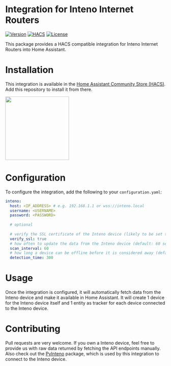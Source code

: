 # Integration for Inteno Internet Routers

[![Version](https://img.shields.io/badge/version-0.1.1-blue.svg)](https://github.com/nielstron/inteno_hass)
[![HACS](https://img.shields.io/badge/HACS-Custom-orange.svg)](https://github.com/hacs/integration)
[![License](https://img.shields.io/badge/license-MIT-green.svg)](LICENSE)

This package provides a HACS compatible integration for Inteno Internet Routers into Home Assistant.

# Installation
This integration is available in the [Home Assistant Community Store (HACS)](https://hacs.xyz/). Add this repository to install it from there.

<a title="Open your Home Assistant instance and open a repository inside the Home Assistant Community Store." href="https://my.home-assistant.io/redirect/hacs_repository/?owner=nielstron&repository=inteno_hass&category=integration"><img src="https://my.home-assistant.io/badges/hacs_repository.svg" width="200"></a>


# Configuration
To configure the integration, add the following to your `configuration.yaml`:

```yaml
inteno:
  host: <IP_ADDRESS> # e.g. 192.168.1.1 or wss://inteno.local
  username: <USERNAME>
  password: <PASSWORD>
  
  # optional
  
  # verify the SSL certificate of the Inteno device (likely to be set to false)
  verify_ssl: true
  # how often to update the data from the Inteno device (default: 60 seconds)
  scan_interval: 60
  # how long a device can be offline before it is considered away (default: 300 seconds)
  detection_time: 300
```

# Usage
Once the integration is configured, it will automatically fetch data from the Inteno device and make it available in Home Assistant. It will create 1 device for the Inteno device itself and 1 entity as tracker for each device connected to the Inteno device.

# Contributing

Pull requests are very welcome. If you own a Inteno device, feel free to provide us with raw data returned by fetching the API endpoints manually. Also check out the [PyInteno](https://github.com/nielstron/pyinteno) package, which is used by this integration to connect to the Inteno device.

